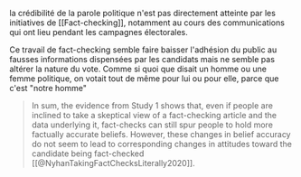 
la crédibilité de la parole politique n'est pas directement atteinte par les initiatives de [[Fact-checking]], notamment au cours des communications qui ont lieu pendant les campagnes électorales. 

Ce travail de fact-checking semble faire baisser l'adhésion du public au fausses informations dispensées par les candidats mais ne semble pas altérer la nature du vote. Comme si quoi que disait un homme ou une femme politique, on votait tout de même pour lui ou pour elle, parce que c'est "notre homme"

>In sum, the evidence from Study 1 shows that, even if people are inclined to take
a skeptical view of a fact-checking article and the data underlying it, fact-checks can
still spur people to hold more factually accurate beliefs. However, these changes in
belief accuracy do not seem to lead to corresponding changes in attitudes toward the
candidate being fact-checked [[@NyhanTakingFactChecksLiterally2020]].
